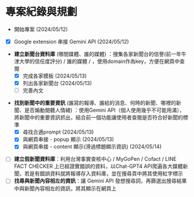 # 專案紀錄與規劃

- 開始專案 (2024/05/12)
- [x] Google extension 串接 Gemini API (2024/05/12)
<!-- 實作時將網址一格一格縮去對比資料庫，避免會有同一個域名但不同系統的(例如天下和獨立評論) -->
- **建立新聞台資料庫** (哪間媒體、誰的媒體) ：搜集各家新聞台的信譽(前一年牛津大學的信任度評分) / 誰的媒體 / ，使用domain作為key，方便在網頁中查閱
  - [x] 完成各家模板 (2024/05/13)
  - [x] 列出各家新聞台 (2024/05/13)
  - [ ] 完善內文
<!-- 為什麼要用根據網址去個別儲存網站資訊？ 想到可能有些人會一次開數個分頁，這樣就不用重跑 -->
- **找到新聞中的重要資訊** (誰寫的報導、誰給的消息、何時的新聞、哪裡的新聞、是否煽動閱聽人情緒) ：使用Gemini API（個人使用幾乎不可能用滿），將新聞中的重要資訊抓出，結合前一個功能讓使用者查閱是否符合好新聞的標準
  - [x] 尋找合適prompt (2024/05/13)
  - [x] 與網頁串接 - popup 顯示 (2024/05/13)
  - [x] 與網頁串接 - content 顯示(滑過標題顯示資訊) (2024/05/14)
- [ ] **建立假新聞資料庫**：利用台灣事實查核中心 / MyGoPen / Cofact / LINE FACT CHECKER 上已經證實錯誤的資料，以Chat-GPT4 API爬遍各大媒體新聞，若是有錯誤資料就將報導存入資料庫，並在搜尋頁中將其使用紅字標示
- [ ] **找尋與新聞內容相左的資訊**：讓 Gemini API 發想搜尋詞，再篩選出搜尋結果中與新聞內容相左的資訊，將其顯示在網頁上
